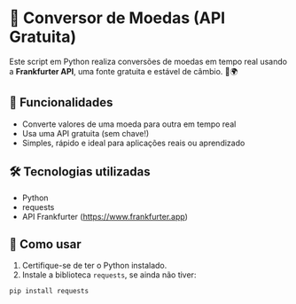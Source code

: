 # 💱 Conversor de Moedas (API Gratuita)

Este script em Python realiza conversões de moedas em tempo real usando a **Frankfurter API**, uma fonte gratuita e estável de câmbio. 💸🌍

## 🌟 Funcionalidades
- Converte valores de uma moeda para outra em tempo real
- Usa uma API gratuita (sem chave!)
- Simples, rápido e ideal para aplicações reais ou aprendizado

## 🛠️ Tecnologias utilizadas
- Python
- requests
- API Frankfurter (https://www.frankfurter.app)

## 📌 Como usar

1. Certifique-se de ter o Python instalado.
2. Instale a biblioteca `requests`, se ainda não tiver:

```bash
pip install requests

